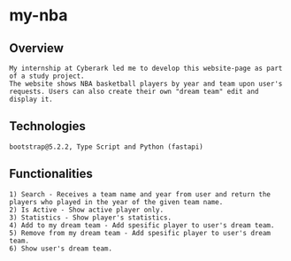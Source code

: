 # my-nba

## Overview

    My internship at Cyberark led me to develop this website-page as part of a study project.
    The website shows NBA basketball players by year and team upon user's requests. Users can also create their own "dream team" edit and display it.

## Technologies

    bootstrap@5.2.2, Type Script and Python (fastapi)

## Functionalities

    1) Search - Receives a team name and year from user and return the players who played in the year of the given team name.
    2) Is Active - Show active player only.
    3) Statistics - Show player's statistics.
    4) Add to my dream team - Add spesific player to user's dream team.
    5) Remove from my dream team - Add spesific player to user's dream team.
    6) Show user's dream team.
